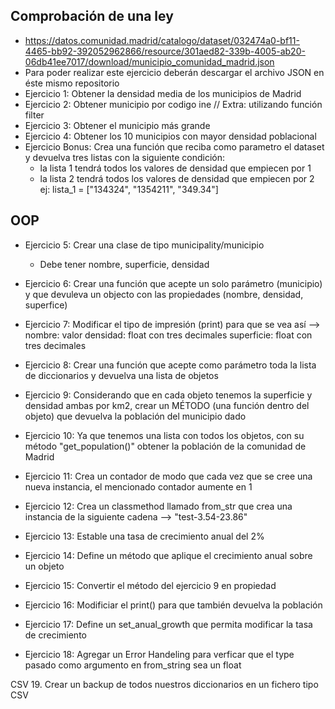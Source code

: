 ## Comprobación de una ley
* https://datos.comunidad.madrid/catalogo/dataset/032474a0-bf11-4465-bb92-392052962866/resource/301aed82-339b-4005-ab20-06db41ee7017/download/municipio_comunidad_madrid.json
* Para poder realizar este ejercicio deberán descargar el archivo JSON en éste mismo repositorio
* Ejercicio 1: Obtener la densidad media de los municipios de Madrid
* Ejercicio 2: Obtener municipio por codigo ine // Extra: utilizando función filter
* Ejercicio 3: Obtener el municipio más grande
* Ejercicio 4: Obtener los 10 municipios con mayor densidad poblacional
* Ejercicio Bonus: Crea una función que reciba como parametro el dataset y devuelva tres listas con la siguiente condición:
	* la lista 1 tendrá todos los valores de densidad que empiecen por 1
	* la lista 2 tendrá todos los valores de densidad que empiecen por 2
	ej:
	lista_1 = ["134324", "1354211", "349.34"]
	

## OOP
* Ejercicio 5: Crear una clase de tipo municipality/municipio
	* Debe tener nombre, superficie, densidad
* Ejercicio 6: Crear una función que acepte un solo parámetro (municipio) y que devuleva un objecto con las propiedades (nombre, densidad, superfice)
* Ejercicio 7: Modificar el tipo de impresión (print) para que se vea así --> nombre: valor
										 densidad: float con tres decimales
										 superficie: float con tres decimales
* Ejercicio 8: Crear una función que acepte como parámetro toda la lista de diccionarios y devuelva una lista de objetos
* Ejercicio 9: Considerando que en cada objeto tenemos la superficie y densidad ambas por km2, crear un MÉTODO 
	(una función dentro del objeto) que devuelva la población del municipio dado
* Ejercicio 10: Ya que tenemos una lista con todos los objetos, con su método "get_population()" 
	obtener la población de la comunidad de Madrid


* Ejercicio 11: Crea un contador de modo que cada vez que se cree una nueva instancia, el mencionado contador aumente en 1
* Ejercicio 12: Crea un classmethod llamado from_str que crea una instancia de la siguiente cadena --> "test-3.54-23.86"
* Ejercicio 13: Estable una tasa de crecimiento anual del 2%
* Ejercicio 14: Define un método que aplique el crecimiento anual sobre un objeto
* Ejercicio 15: Convertir el método del ejercicio 9 en propiedad
* Ejercicio 16: Modificiar el print() para que también devuelva la población
* Ejercicio 17: Define un set_anual_growth que permita modificar la tasa de crecimiento
* Ejercicio 18: Agregar un Error Handeling para verficar que el type pasado como argumento en from_string sea un float

CSV
19. Crear un backup de todos nuestros diccionarios en un fichero tipo CSV
